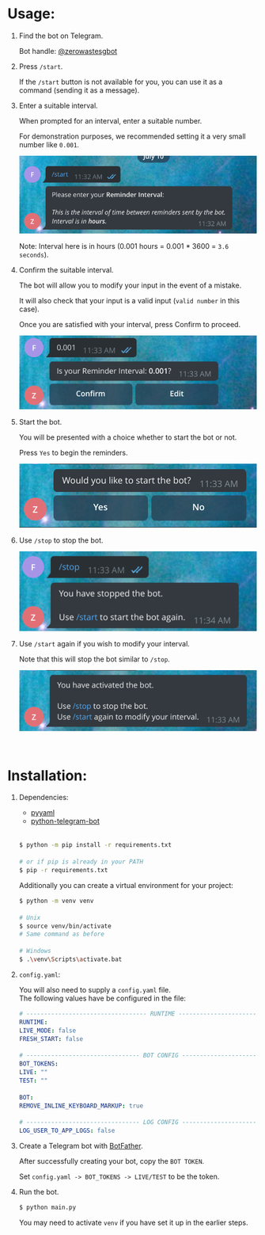 # Usage:

1. Find the bot on Telegram.

   Bot handle: [@zerowastesgbot](t.me/zerowastesgbot)

2. Press `/start`.

   If the `/start` button is not available for you, you can use it as a command (sending it as a message).

3. Enter a suitable interval.

   When prompted for an interval, enter a suitable number.

   For demonstration purposes, we recommended setting it a very small number like `0.001`.

   ![interval-input](docs/img/interval_input.png)

   Note: Interval here is in hours (0.001 hours = 0.001 \* 3600 = `3.6 seconds`).

4. Confirm the suitable interval.

   The bot will allow you to modify your input in the event of a mistake.

   It will also check that your input is a valid input (`valid number` in this case).

   Once you are satisfied with your interval, press Confirm to proceed.

   ![input-confirmation](docs/img/input_confirmation.png)

5. Start the bot.

   You will be presented with a choice whether to start the bot or not.

   Press `Yes` to begin the reminders.

   ![start-bot](docs/img/start_confirmation.png)

6. Use `/stop` to stop the bot.

   ![stop-bot](docs/img//bot_stopped.png)

7. Use `/start` again if you wish to modify your interval.

   Note that this will stop the bot similar to `/stop`.

   ![bot-started](docs/img/bot_started.png)

<br/>

# Installation:

1.  Dependencies:

    - [pyyaml](https://pypi.org/project/PyYAML/)
    - [python-telegram-bot](https://github.com/python-telegram-bot/python-telegram-bot)

    <br/>

    ```bash
    $ python -m pip install -r requirements.txt

    # or if pip is already in your PATH
    $ pip -r requirements.txt
    ```

    Additionally you can create a virtual environment for your project:

    ```bash
    $ python -m venv venv

    # Unix
    $ source venv/bin/activate
    # Same command as before

    # Windows
    $ .\venv\Scripts\activate.bat
    ```

2.  `config.yaml`:

    You will also need to supply a `config.yaml` file.\
    The following values have be configured in the file:

    ```yaml
    # ---------------------------------- RUNTIME --------------------------------- #
    RUNTIME:
    LIVE_MODE: false
    FRESH_START: false

    # -------------------------------- BOT CONFIG -------------------------------- #
    BOT_TOKENS:
    LIVE: ""
    TEST: ""

    BOT:
    REMOVE_INLINE_KEYBOARD_MARKUP: true

    # -------------------------------- LOG CONFIG -------------------------------- #
    LOG_USER_TO_APP_LOGS: false
    ```

3.  Create a Telegram bot with [BotFather](https://telegram.me/botfather).

    After successfully creating your bot, copy the `BOT TOKEN`.

    Set `config.yaml -> BOT_TOKENS -> LIVE/TEST` to be the token.

4.  Run the bot.

    ```python
    $ python main.py
    ```

    You may need to activate `venv` if you have set it up in the earlier steps.
